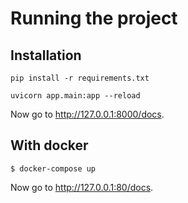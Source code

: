 # Running the project

## Installation

```console
pip install -r requirements.txt
```

```console
uvicorn app.main:app --reload
```

Now go to <a href="http://127.0.0.1:8000/docs" class="external-link" target="_blank">http://127.0.0.1:8000/docs</a>.


## With docker

```console
$ docker-compose up
```

Now go to <a href="http://127.0.0.1:8000/docs" class="external-link" target="_blank">http://127.0.0.1:80/docs</a>.
